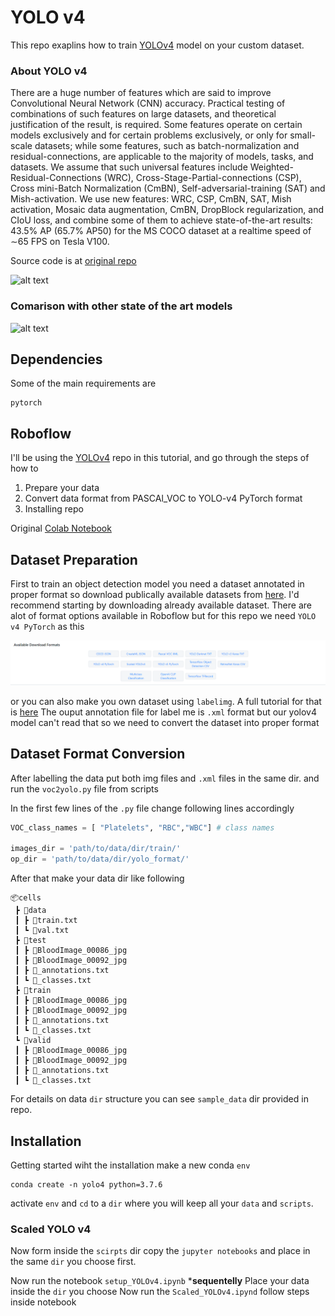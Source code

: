 # YOLO v4

This repo exaplins how to train [YOLOv4](https://arxiv.org/abs/2004.10934) model on your custom dataset. 
### About YOLO v4
There are a huge number of features which are said to improve Convolutional Neural Network (CNN) accuracy. Practical testing of combinations of such features on large datasets, and theoretical justification of the result, is required. Some features operate on certain models exclusively
and for certain problems exclusively, or only for small-scale datasets; while some features, such as batch-normalization
and residual-connections, are applicable to the majority of models, tasks, and datasets. We assume that such universal
features include Weighted-Residual-Connections (WRC), Cross-Stage-Partial-connections (CSP), Cross mini-Batch
Normalization (CmBN), Self-adversarial-training (SAT) and Mish-activation. We use new features: WRC, CSP,
CmBN, SAT, Mish activation, Mosaic data augmentation, CmBN, DropBlock regularization, and CIoU loss, and combine some of them to achieve state-of-the-art results: 43.5% AP (65.7% AP50) for the MS COCO dataset at a realtime speed of ∼65 FPS on Tesla V100. 

Source code is at [original repo](https://github.com/AlexeyAB/darknet)

![alt text]()
### Comarison with other state of the art models
![alt text]()
## Dependencies

Some of the main requirements are
```
pytorch
```

## Roboflow

I'll be using the [YOLOv4](https://github.com/roboflow-ai/pytorch-YOLOv4) repo in this tutorial, and go through the steps of how to

1. Prepare your data 
2. Convert data format from PASCAl_VOC to YOLO-v4 PyTorch format
3. Installing repo

Original [Colab Notebook](https://colab.research.google.com/drive/1b08y_nUYv5UtDY211NFfINY7Hy_pgZDt#scrollTo=lAoLxBEEz4FW)

## Dataset Preparation

First to train an object detection model you need a dataset annotated in proper format so download publically available datasets from [here](https://public.roboflow.com/).
I'd recommend starting by downloading already available dataset. There are alot of format options available in Roboflow but for this repo we need `YOLO v4 PyTorch` as this 

![alt text](https://github.com/Mr-TalhaIlyas/YOLO-v4/blob/master/screens/img.png?raw=true)

or you can also make you own dataset using `labelimg`. A full tutorial for that is [here](https://github.com/tzutalin/labelImg)
The ouput annotation file for label me is `.xml` format but our yolov4 model can't read that so we need to convert the dataset into proper format

## Dataset Format Conversion
 After labelling the data put both img files and `.xml` files in the same dir.
and run the `voc2yolo.py` file from scripts

In the first few lines of the `.py` file change following lines accordingly

```python
VOC_class_names = [ "Platelets", "RBC","WBC"] # class names
 
images_dir = 'path/to/data/dir/train/'
op_dir = 'path/to/data/dir/yolo_format/'

```
After that make your data dir like following

```
📦cells
 ┣ 📂data
 ┃ ┣ 📜train.txt
 ┃ ┗ 📜val.txt
 ┣ 📂test
 ┃ ┣ 📜BloodImage_00086_jpg
 ┃ ┣ 📜BloodImage_00092_jpg
 ┃ ┣ 📜_annotations.txt
 ┃ ┗ 📜_classes.txt
 ┣ 📂train
 ┃ ┣ 📜BloodImage_00086_jpg
 ┃ ┣ 📜BloodImage_00092_jpg
 ┃ ┣ 📜_annotations.txt
 ┃ ┗ 📜_classes.txt
 ┗ 📂valid
 ┃ ┣ 📜BloodImage_00086_jpg
 ┃ ┣ 📜BloodImage_00092_jpg
 ┃ ┣ 📜_annotations.txt
 ┃ ┗ 📜_classes.txt
```
For details on data `dir` structure you can see `sample_data` dir provided in repo.

## Installation
Getting started wiht the installation make a new conda `env`

```
conda create -n yolo4 python=3.7.6
```
activate `env` and `cd` to a `dir` where you will keep all your `data` and `scripts`.

### Scaled YOLO v4
Now form inside the `scirpts` dir copy the `jupyter notebooks` and place in the same `dir` you choose first.

Now run the notebook `setup_YOLOv4.ipynb` ***sequentelly**
Place your data inside the `dir` you choose
Now run the `Scaled_YOLOv4.ipynd` follow steps inside notebook


